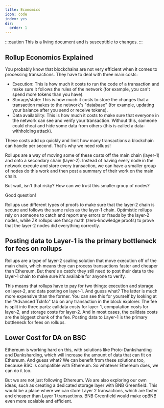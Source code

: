 ```yaml
---
title: Economics 
icon: code
index: yes
dir:
  order: 1
---
```


:::caution
This is a living document and is susceptible to changes.
:::

## Rollup Economics Explained

You probably know that blockchains are not very efficient when it comes to processing transactions. They have to deal with three main costs:

- Execution: This is how much it costs to run the code of a transaction and make sure it follows the rules of the network (for example, you can't spend more tokens than you have).
- Storage/state: This is how much it costs to store the changes that a transaction makes to the network's "database" (for example, updating your balance after you send or receive tokens).
- Data availability: This is how much it costs to make sure that everyone in the network can see and verify your transaction. Without this, someone could cheat and hide some data from others (this is called a data-withholding attack).

These costs add up quickly and limit how many transactions a blockchain can handle per second. That's why we need rollups!

Rollups are a way of moving some of these costs off the main chain (layer-1) and onto a secondary chain (layer-2). Instead of having every node in the network execute and store every transaction, we can have a smaller group of nodes do this work and then post a summary of their work on the main chain.

But wait, isn't that risky? How can we trust this smaller group of nodes?

Good question!

Rollups use different types of proofs to make sure that the layer-2 chain is secure and follows the same rules as the layer-1 chain. Optimistic rollups rely on someone to catch and report any errors or frauds by the layer-2 nodes, while ZK rollups use fancy math (zero-knowledge proofs) to prove that the layer-2 nodes did everything correctly.

## Posting data to Layer-1 is the primary bottleneck for fees on rollups

Rollups are a type of layer-2 scaling solution that move execution off of the main chain, which means they can process transactions faster and cheaper than Ethereum. But there's a catch: they still need to post their data to the layer-1 chain to make sure it's available for anyone to verify.

This means that rollups have to pay for two things: execution and storage on layer-2, and data posting on layer-1. And guess what? The latter is much more expensive than the former. You can see this for yourself by looking at the "Advanced TxInfo" tab on any transaction in the block explorer. The fee is split into three parts: calldata costs for layer-1, computation costs for layer-2, and storage costs for layer-2. And in most cases, the calldata costs are the biggest chunk of the fee. Posting data to Layer-1 is the primary bottleneck for fees on rollups.


## Lower Cost for DA on BSC

Ethereum is working hard on this, with solutions like Proto-Danksharding and Danksharding, which will increase the amount of data that can fit on Ethereum. And guess what? We can benefit from these solutions too, because BSC is compatible with Ethereum. So whatever Ethereum does, we can do it too.

But we are not just following Ethereum. We are also exploring our own ideas, such as creating a dedicated storage layer with BNB Greenfield. This would be a place where we can store Layer 2 transactions, which are faster and cheaper than Layer 1 transactions. BNB Greenfield would make opBNB even more scalable and efficient.


